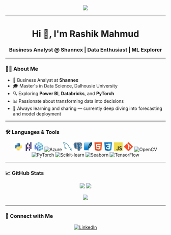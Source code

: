<!--
<div align="center">
  <img height="120" src="https://media.giphy.com/media/M9gbBd9nbDrOTu1Mqx/giphy.gif" />
</div>
-->

<div align="center">
  <img src="https://visitor-badge.laobi.icu/badge?page_id=rashikmahmud.rashikmahmud" />
</div>

---

<h1 align="center">Hi 👋, I'm Rashik Mahmud</h1>
<h3 align="center">Business Analyst @ Shannex | Data Enthusiast | ML Explorer</h3>

---

### 👨‍💻 About Me

- 💼 Business Analyst at **Shannex**
- 🎓 Master's in Data Science, Dalhousie University  
- 🔍 Exploring **Power BI**, **Databricks**, and **PyTorch**
- 📊 Passionate about transforming data into decisions
- 🧠 Always learning and sharing — currently deep diving into forecasting and model deployment

---
### 🛠 Languages & Tools

<p align="center">
  <img src="https://raw.githubusercontent.com/devicons/devicon/master/icons/python/python-original.svg" height="28" alt="Python"/>
  <img src="https://raw.githubusercontent.com/devicons/devicon/master/icons/pandas/pandas-original.svg" height="28" alt="Pandas"/>
  <img src="https://raw.githubusercontent.com/devicons/devicon/master/icons/numpy/numpy-original.svg" height="28" alt="NumPy"/>
  <img src="https://www.vectorlogo.zone/logos/microsoft_azure/microsoft_azure-icon.svg" height="28" alt="Azure"/>
  <img src="https://raw.githubusercontent.com/devicons/devicon/master/icons/mysql/mysql-original.svg" height="28" alt="MySQL"/>
  <img src="https://raw.githubusercontent.com/devicons/devicon/master/icons/postgresql/postgresql-original.svg" height="28" alt="PostgreSQL"/>
  <img src="https://raw.githubusercontent.com/devicons/devicon/master/icons/sqlite/sqlite-original.svg" height="28" alt="SQLite"/>
  <img src="https://raw.githubusercontent.com/devicons/devicon/master/icons/html5/html5-original.svg" height="28" alt="HTML5"/>
  <img src="https://raw.githubusercontent.com/devicons/devicon/master/icons/css3/css3-original.svg" height="28" alt="CSS3"/>
  <img src="https://raw.githubusercontent.com/devicons/devicon/master/icons/javascript/javascript-original.svg" height="28" alt="JavaScript"/>
  <img src="https://raw.githubusercontent.com/devicons/devicon/master/icons/git/git-original.svg" height="28" alt="Git"/>
  <img src="https://www.vectorlogo.zone/logos/opencv/opencv-icon.svg" height="28" alt="OpenCV"/>
  <img src="https://www.vectorlogo.zone/logos/pytorch/pytorch-icon.svg" height="28" alt="PyTorch"/>
  <img src="https://upload.wikimedia.org/wikipedia/commons/0/05/Scikit_learn_logo_small.svg" height="28" alt="Scikit-learn"/>
  <img src="https://seaborn.pydata.org/_images/logo-mark-lightbg.svg" height="28" alt="Seaborn"/>
  <img src="https://www.vectorlogo.zone/logos/tensorflow/tensorflow-icon.svg" height="28" alt="TensorFlow"/>
</p>


---

### 📈 GitHub Stats

<div align="center">
  <img src="https://github-readme-stats.vercel.app/api/top-langs/?username=rashikmahmud&layout=compact&theme=radical" height="140"/>
  <img src="https://streak-stats.demolab.com/?user=rashikmahmud&theme=dark&hide_border=false&border_radius=5" height="140"/>
  <br><br>
  <img src="https://github-readme-stats.vercel.app/api?username=rashikmahmud&show_icons=true&theme=radical" height="180"/>
</div>

---

### 🔗 Connect with Me

<p align="center">
  <a href="https://www.linkedin.com/in/rashikmahmud/" target="_blank">
    <img src="https://img.shields.io/badge/LinkedIn-0077B5?style=flat-square&logo=linkedin&logoColor=white" alt="LinkedIn" />
  </a>
</p>
